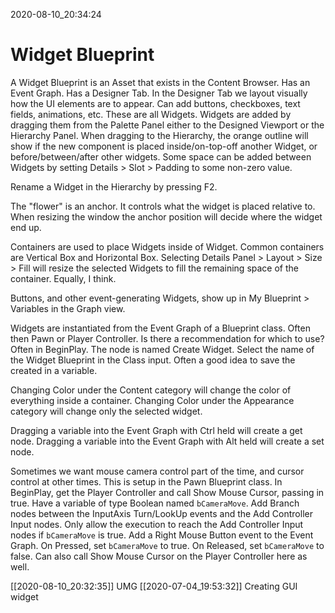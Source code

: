 2020-08-10_20:34:24

# Widget Blueprint

A Widget Blueprint is an Asset that exists in the Content Browser.
Has an Event Graph.
Has a Designer Tab.
In the Designer Tab we layout visually how the UI elements are to appear.
Can add buttons, checkboxes, text fields, animations, etc. These are all Widgets.
Widgets are added by dragging them from the Palette Panel either to the Designed Viewport or the Hierarchy Panel.
When dragging to the Hierarchy, the orange outline will show if the new component is placed inside/on-top-off another Widget, or before/between/after other widgets.
Some space can be added between Widgets by setting Details > Slot > Padding to some non-zero value.

Rename a Widget in the Hierarchy by pressing F2.

The "flower" is an anchor. It controls what the widget is placed relative to. When resizing the window the anchor position will decide where the widget end up.

Containers are used to place Widgets inside of Widget.
Common containers are Vertical Box and Horizontal Box.
Selecting Details Panel > Layout > Size > Fill will resize the selected Widgets to fill the remaining space of the container. Equally, I think.

Buttons, and other event-generating Widgets, show up in My Blueprint > Variables in the Graph view.


Widgets are instantiated from the Event Graph of a Blueprint class.
Often then Pawn or Player Controller. Is there a recommendation for which to use?
Often in BeginPlay.
The node is named Create Widget.
Select the name of the Widget Blueprint in the Class input.
Often a good idea to save the created in a variable.

Changing Color under the Content category will change the color of everything inside a container.
Changing Color under the Appearance category will change only the selected widget.

Dragging a variable into the Event Graph with Ctrl held will create a get node.
Dragging a variable into the Event Graph with Alt held will create  a set node.

Sometimes we want mouse camera control part of the time, and cursor control at other times.
This is setup in the Pawn Blueprint class.
In BeginPlay, get the Player Controller and call Show Mouse Cursor, passing in true.
Have a variable of type Boolean named `bCameraMove`.
Add Branch nodes between the InputAxis Turn/LookUp events and the Add Controller Input nodes.
Only allow the execution to reach the Add Controller Input nodes if `bCameraMove` is true.
Add a Right Mouse Button event to the Event Graph.
On Pressed, set `bCameraMove` to true. On Released, set `bCameraMove` to false.
Can also call Show Mouse Cursor on the Player Controller here as well.


[[2020-08-10_20:32:35]] UMG
[[2020-07-04_19:53:32]] Creating GUI widget